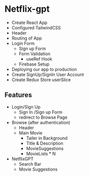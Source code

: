 # Netflix-gpt
- Create React App
- Configured TailwindCSS
- Header
- Routing of App
- Login Form
    - Sign up Form
    - Form Validation
        - useRef Hook
    - Firebase Setup
- Deploying our app to production
- Create SignUp/SignIn User Account
- Create Redux Store userSlice

## Features

- Login/Sign Up
    - Sign In /Sign up Form
    - redirect to Browse Page
- Browse (after authentication)
    - Header
    - Main Movie
        - Tailer in Background
        - Title & Description
        - MovieSuggestions
        - MovieLists \* N
- NetflixGPT
    - Search Bar
    - Movie Suggestions
